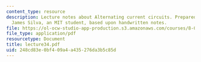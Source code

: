 ```yaml
---
content_type: resource
description: Lecture notes about Alternating current circuits. Prepared in LaTeX by
  James Silva, an MIT student, based upon handwritten notes.
file: https://ol-ocw-studio-app-production.s3.amazonaws.com/courses/8-022-physics-ii-electricity-and-magnetism-fall-2006/248cd83e0bf409a4a435276da3b5c85d_lecture34.pdf
file_type: application/pdf
resourcetype: Document
title: lecture34.pdf
uid: 248cd83e-0bf4-09a4-a435-276da3b5c85d
---
```

